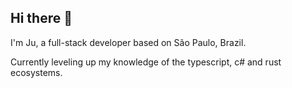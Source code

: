 ## Hi there 👋

I'm Ju, a full-stack developer based on São Paulo, Brazil. 

Currently leveling up my knowledge of the typescript, c# and rust ecosystems.
